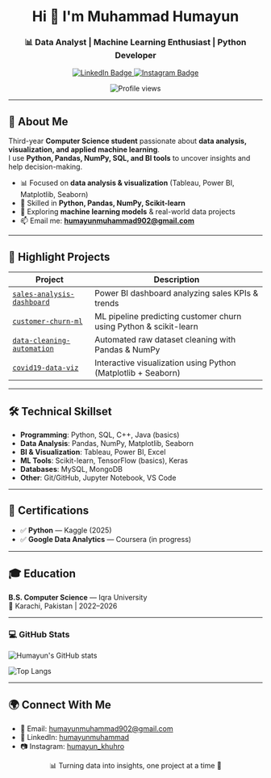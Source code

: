 <!-- 🎯 Data Analyst GitHub Profile README (Clean, Pro, Impactful) -->

<h1 align="center">Hi 👋 I'm Muhammad Humayun</h1>
<h3 align="center">📊 Data Analyst | Machine Learning Enthusiast | Python Developer</h3>

<p align="center">
  <a href="https://www.linkedin.com/in/humayunmuhammad/" target="_blank">
    <img src="https://img.shields.io/badge/Message%20Me%20on-LinkedIn-blue?style=for-the-badge&logo=linkedin&logoColor=white" alt="LinkedIn Badge"/>
  </a>
  <a href="https://instagram.com/humayun_tech" target="_blank">
    <img src="https://img.shields.io/badge/Follow%20Me%20on-Instagram-E4405F?style=for-the-badge&logo=instagram&logoColor=white" alt="Instagram Badge"/>
  </a>
</p>

<p align="center">
  <img src="https://komarev.com/ghpvc/?username=khuhrohumayun&label=Profile%20Views&color=0e75b6&style=flat-square" alt="Profile views"/>
</p>

---

## 🧠 About Me

Third-year **Computer Science student** passionate about **data analysis, visualization, and applied machine learning**.  
I use **Python, Pandas, NumPy, SQL, and BI tools** to uncover insights and help decision-making.  

- 📊 Focused on **data analysis & visualization** (Tableau, Power BI, Matplotlib, Seaborn)  
- 🐍 Skilled in **Python, Pandas, NumPy, Scikit-learn**  
- 🚀 Exploring **machine learning models** & real-world data projects  
- 📫 Email me: **humayunmuhammad902@gmail.com**

---

## 🚀 Highlight Projects

| Project | Description |
|---------|-------------|
| [`sales-analysis-dashboard`](https://github.com/khuhrohumayun/sales-analysis-dashboard) | Power BI dashboard analyzing sales KPIs & trends |
| [`customer-churn-ml`](https://github.com/khuhrohumayun/customer-churn-ml) | ML pipeline predicting customer churn using Python & scikit-learn |
| [`data-cleaning-automation`](https://github.com/khuhrohumayun/data-cleaning-automation) | Automated raw dataset cleaning with Pandas & NumPy |
| [`covid19-data-viz`](https://github.com/khuhrohumayun/covid19-data-viz) | Interactive visualization using Python (Matplotlib + Seaborn) |

---

## 🛠️ Technical Skillset

- **Programming**: Python, SQL, C++, Java (basics)  
- **Data Analysis**: Pandas, NumPy, Matplotlib, Seaborn  
- **BI & Visualization**: Tableau, Power BI, Excel  
- **ML Tools**: Scikit-learn, TensorFlow (basics), Keras  
- **Databases**: MySQL, MongoDB  
- **Other**: Git/GitHub, Jupyter Notebook, VS Code  

---

## 📜 Certifications

- ✅ **Python** — Kaggle (2025)  
- ✅ **Google Data Analytics** — Coursera (in progress)  

---

## 🎓 Education

**B.S. Computer Science** — Iqra University  
📍 Karachi, Pakistan | 2022–2026  

---


### 💻 GitHub Stats
![Humayun's GitHub stats](https://github-readme-stats.vercel.app/api?username=khuhrohumayun&show_icons=true&theme=radical)

![Top Langs](https://github-readme-stats.vercel.app/api/top-langs/?username=khuhrohumayun&layout=compact&theme=radical)

---

## 🌍 Connect With Me
- 📧 Email: humayunmuhammad902@gmail.com  
- 💼 LinkedIn: [humayunmuhammad](https://linkedin.com/in/humayunmuhammad)  
- 📷 Instagram: [humayun_khuhro](https://instagram.com/humayun_khuhro)

<p align="center">📊 Turning data into insights, one project at a time 🚀</p>

